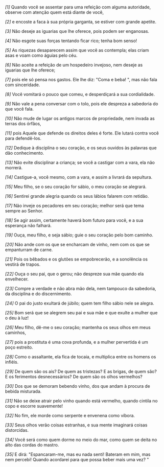 *[1]* Quando você se assentar para uma refeição com alguma autoridade, observe com atenção quem está diante de você,

*[2]* e encoste a faca à sua própria garganta, se estiver com grande apetite.

*[3]* Não deseje as iguarias que lhe oferece, pois podem ser enganosas.

*[4]* Não esgote suas forças tentando ficar rico; tenha bom senso!

*[5]* As riquezas desaparecem assim que você as contempla; elas criam asas e voam como águias pelo céu.

*[6]* Não aceite a refeição de um hospedeiro invejoso, nem deseje as iguarias que lhe oferece;

*[7]* pois ele só pensa nos gastos. Ele lhe diz: "Coma e beba! ", mas não fala com sinceridade.

*[8]* Você vomitará o pouco que comeu, e desperdiçará a sua cordialidade.

*[9]* Não vale a pena conversar com o tolo, pois ele despreza a sabedoria do que você fala.

*[10]* Não mude de lugar os antigos marcos de propriedade, nem invada as terras dos órfãos,

*[11]* pois Aquele que defende os direitos deles é forte. Ele lutará contra você para defendê-los.

*[12]* Dedique à disciplina o seu coração, e os seus ouvidos às palavras que dão conhecimento.

*[13]* Não evite disciplinar a criança; se você a castigar com a vara, ela não morrerá.

*[14]* Castigue-a, você mesmo, com a vara, e assim a livrará da sepultura.

*[15]* Meu filho, se o seu coração for sábio, o meu coração se alegrará.

*[16]* Sentirei grande alegria quando os seus lábios falarem com retidão.

*[17]* Não inveje os pecadores em seu coração; melhor será que tema sempre ao Senhor.

*[18]* Se agir assim, certamente haverá bom futuro para você, e a sua esperança não falhará.

*[19]* Ouça, meu filho, e seja sábio; guie o seu coração pelo bom caminho.

*[20]* Não ande com os que se encharcam de vinho, nem com os que se empanturram de carne.

*[21]* Pois os bêbados e os glutões se empobrecerão, e a sonolência os vestirá de trapos.

*[22]* Ouça o seu pai, que o gerou; não despreze sua mãe quando ela envelhecer.

*[23]* Compre a verdade e não abra mão dela, nem tampouco da sabedoria, da disciplina e do discernimento.

*[24]* O pai do justo exultará de júbilo; quem tem filho sábio nele se alegra.

*[25]* Bom será que se alegrem seu pai e sua mãe e que exulte a mulher que o deu à luz!

*[26]* Meu filho, dê-me o seu coração; mantenha os seus olhos em meus caminhos,

*[27]* pois a prostituta é uma cova profunda, e a mulher pervertida é um poço estreito.

*[28]* Como o assaltante, ela fica de tocaia, e multiplica entre os homens os infiéis.

*[29]* De quem são os ais? De quem as tristezas? E as brigas, de quem são? E os ferimentos desnecessários? De quem são os olhos vermelhos?

*[30]* Dos que se demoram bebendo vinho, dos que andam à procura de bebida misturada.

*[31]* Não se deixe atrair pelo vinho quando está vermelho, quando cintila no copo e escorre suavemente!

*[32]* No fim, ele morde como serpente e envenena como víbora.

*[33]* Seus olhos verão coisas estranhas, e sua mente imaginará coisas distorcidas.

*[34]* Você será como quem dorme no meio do mar, como quem se deita no alto das cordas do mastro.

*[35]* E dirá: "Espancaram-me, mas eu nada senti! Bateram em mim, mas nem percebi! Quando acordarei para que possa beber mais uma vez? "

